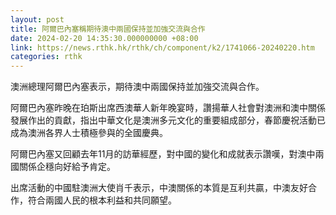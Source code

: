 ```yaml
---
layout: post
title: 阿爾巴內塞稱期待澳中兩國保持並加強交流與合作
date: 2024-02-20 14:35:30.000000000 +08:00
link: https://news.rthk.hk/rthk/ch/component/k2/1741066-20240220.htm
categories: rthk
---
```


澳洲總理阿爾巴內塞表示，期待澳中兩國保持並加強交流與合作。

阿爾巴內塞昨晚在珀斯出席西澳華人新年晚宴時，讚揚華人社會對澳洲和澳中關係發展作出的貢獻，指出中華文化是澳洲多元文化的重要組成部分，春節慶祝活動已成為澳洲各界人士積極參與的全國慶典。

阿爾巴內塞又回顧去年11月的訪華經歷，對中國的變化和成就表示讚嘆，對澳中兩國關係企穩向好給予肯定。

出席活動的中國駐澳洲大使肖千表示，中澳關係的本質是互利共贏，中澳友好合作，符合兩國人民的根本利益和共同願望。
